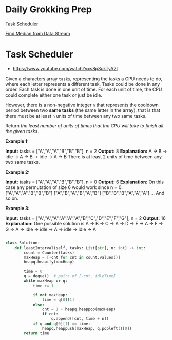 # Daily Grokking Prep

[Task Scheduler](#Task-Scheduler)

[Find Median from Data Stream](./Find_Median_From_Data_Stream.md)


# Task Scheduler

- https://www.youtube.com/watch?v=s8p8ukTyA2I

Given a characters array `tasks`, representing the tasks a CPU needs to do, where each letter represents a different task. Tasks could be done in any order. Each task is done in one unit of time. For each unit of time, the CPU could complete either one task or just be idle.

However, there is a non-negative integer `n` that represents the cooldown period between two **same tasks** (the same letter in the array), that is that there must be at least `n` units of time between any two same tasks.

Return _the least number of units of times that the CPU will take to finish all the given tasks_.

**Example 1:**

**Input:** tasks = ["A","A","A","B","B","B"], n = 2
**Output:** 8
**Explanation:** 
A -> B -> idle -> A -> B -> idle -> A -> B
There is at least 2 units of time between any two same tasks.

**Example 2:**

**Input:** tasks = ["A","A","A","B","B","B"], n = 0
**Output:** 6
**Explanation:** On this case any permutation of size 6 would work since n = 0.
["A","A","A","B","B","B"]
["A","B","A","B","A","B"]
["B","B","B","A","A","A"]
...
And so on.

**Example 3:**

**Input:** tasks = ["A","A","A","A","A","A","B","C","D","E","F","G"], n = 2
**Output:** 16
**Explanation:** 
One possible solution is
A -> B -> C -> A -> D -> E -> A -> F -> G -> A -> idle -> idle -> A -> idle -> idle -> A


```python

class Solution:
    def leastInterval(self, tasks: List[str], n: int) -> int:
        count = Counter(tasks)
        maxHeap = [-cnt for cnt in count.values()]
        heapq.heapify(maxHeap)

        time = 0
        q = deque()  # pairs of [-cnt, idleTime]
        while maxHeap or q:
            time += 1

            if not maxHeap:
                time = q[0][1]
            else:
                cnt = 1 + heapq.heappop(maxHeap)
                if cnt:
                    q.append([cnt, time + n])
            if q and q[0][1] == time:
                heapq.heappush(maxHeap, q.popleft()[0])
        return time
```
